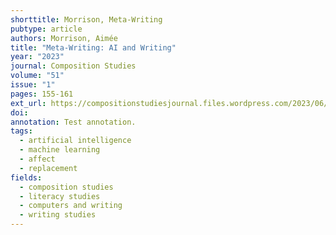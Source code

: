 ```yaml
---
shorttitle: Morrison, Meta-Writing
pubtype: article
authors: Morrison, Aimée
title: "Meta-Writing: AI and Writing"
year: "2023"
journal: Composition Studies
volume: "51"
issue: "1"
pages: 155-161
ext_url: https://compositionstudiesjournal.files.wordpress.com/2023/06/morrison.pdf
doi:
annotation: Test annotation.
tags:
  - artificial intelligence
  - machine learning
  - affect
  - replacement
fields:
  - composition studies
  - literacy studies
  - computers and writing
  - writing studies
---
```

